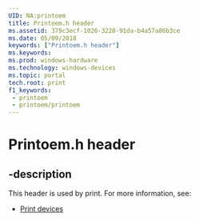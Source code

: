 ```yaml
---
UID: NA:printoem
title: Printoem.h header
ms.assetid: 379c3ecf-1026-3228-91da-b4a57a86b3ce
ms.date: 05/09/2018
keywords: ["Printoem.h header"]
ms.keywords: 
ms.prod: windows-hardware
ms.technology: windows-devices
ms.topic: portal
tech.root: print
f1_keywords:
 - printoem
 - printoem/printoem
---
```


# Printoem.h header


## -description

This header is used by print. For more information, see:

- [Print devices](../_print/index.md)

